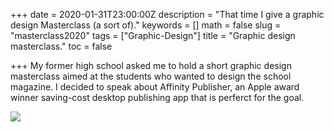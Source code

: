 +++
date = 2020-01-31T23:00:00Z
description = "That time I give a graphic design Masterclass (a sort of)."
keywords = []
math = false
slug = "masterclass2020"
tags = ["Graphic-Design"]
title = "Graphic design masterclass."
toc = false

+++
My former high school asked me to hold a short graphic design masterclass aimed at the students who wanted to design the school magazine.  I decided to speak about Affinity Publisher, an Apple award winner saving-cost desktop publishing app that is perferct for the goal.

![](uploads/masterclass.png) 